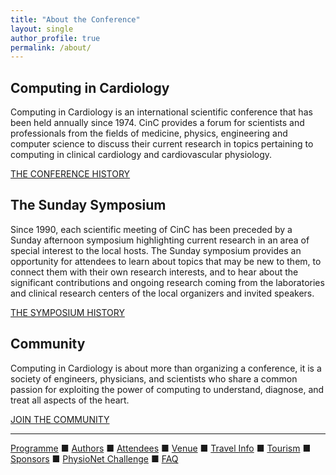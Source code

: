 ```yaml
---
title: "About the Conference"
layout: single
author_profile: true
permalink: /about/
---
```

## Computing in Cardiology
Computing in Cardiology is an international scientific conference that has been held annually since 1974. CinC provides a forum for scientists and professionals from the fields of medicine, physics, engineering and computer science to discuss their current research in topics pertaining to computing in clinical cardiology and cardiovascular physiology.

<a href="https://cinc.org/past-computing-in-cardiology-conferences/" class="btn btn--info btn--large" target="_blank">THE CONFERENCE HISTORY</a>

## The Sunday Symposium
Since 1990, each scientific meeting of CinC has been preceded by a Sunday afternoon symposium highlighting current research in an area of special interest to the local hosts. The Sunday symposium provides an opportunity for attendees to learn about topics that may be new to them, to connect them with their own research interests, and to hear about the significant contributions and ongoing research coming from the laboratories and clinical research centers of the local organizers and invited speakers.

<a href="https://cinc.org/computing-in-cardiology-sunday-symposia/" class="btn btn--info btn--large" target="_blank">THE SYMPOSIUM HISTORY</a>

## Community
Computing in Cardiology is about more than organizing a conference, it is a society of engineers, physicians, and scientists who share a common passion for exploiting the power of computing to understand, diagnose, and treat all aspects of the heart.

<a href="https://cinc.org/cinc-community/" class="btn btn--info btn--large" target="_blank">JOIN THE COMMUNITY</a>

---

[Programme](../programme/) &#9632; [Authors](../authors) &#9632; [Attendees](../attendees/) &#9632; [Venue](../venue/) &#9632; [Travel Info](../travel) &#9632; [Tourism](../tourism/) &#9632; [Sponsors](../sponsors/) &#9632; [PhysioNet Challenge](../challenge/) &#9632; [FAQ](../faq/)
